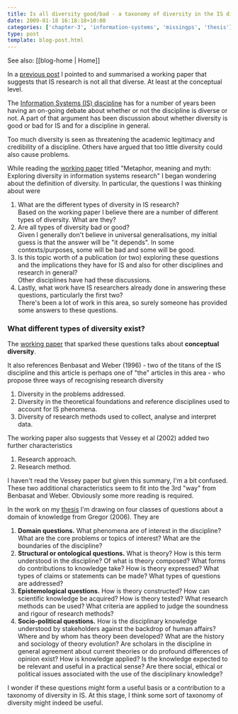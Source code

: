 ```yaml
---
title: Is all diversity good/bad - a taxonomy of diversity in the IS discipline
date: 2009-01-18 16:18:18+10:00
categories: ['chapter-3', 'information-systems', 'missingps', 'thesis']
type: post
template: blog-post.html
---
```


See also: [[blog-home | Home]]

In a [previous post](/blog2/2009/01/16/using-metaphor-to-examine-diversity-or-lack-thereof-in-research/) I pointed to and summarised a working paper that suggests that IS research is not all that diverse. At least at the conceptual level.

The [Information Systems (IS) discipline](http://isworld.org/) has for a number of years been having an on-going debate about whether or not the discipline is diverse or not. A part of that argument has been discussion about whether diversity is good or bad for IS and for a discipline in general.

Too much diversity is seen as threatening the academic legitimacy and credibility of a discipline. Others have argued that too little diversity could also cause problems.

While reading the [working paper](http://emergentresearchers.wordpress.com/2009/01/16/metaphor-meaning-and-myth-exploring-diversity-in-information-systems-research/) titled "Metaphor, meaning and myth: Exploring diversity in information systems research" I began wondering about the definition of diversity. In particular, the questions I was thinking about were

1. What are the different types of diversity in IS research?  
    Based on the working paper I believe there are a number of different types of diversity. What are they?
2. Are all types of diversity bad or good?  
    Given I generally don't believe in universal generalisations, my initial guess is that the answer will be "it depends". In some contexts/purposes, some will be bad and some will be good.
3. Is this topic worth of a publication (or two) exploring these questions and the implications they have for IS and also for other disciplines and research in general?  
    Other disciplines have had these discussions.
4. Lastly, what work have IS researchers already done in answering these questions, particularly the first two?  
    There's been a lot of work in this area, so surely someone has provided some answers to these questions.

### What different types of diversity exist?

The [working paper](http://emergentresearchers.wordpress.com/2009/01/16/metaphor-meaning-and-myth-exploring-diversity-in-information-systems-research/) that sparked these questions talks about **conceptual diversity**.

It also references Benbasat and Weber (1996) - two of the titans of the IS discipline and this article is perhaps one of "the" articles in this area - who propose three ways of recognising research diversity

1. Diversity in the problems addressed.
2. Diversity in the theoretical foundations and reference disciplines used to account for IS phenomena.
3. Diversity of research methods used to collect, analyse and interpret data.

The working paper also suggests that Vessey et al (2002) added two further characteristics

1. Research approach.
2. Research method.

I haven't read the Vessey paper but given this summary, I'm a bit confused. These two additional characteristics seem to fit into the 3rd "way" from Benbasat and Weber. Obviously some more reading is required.

In the work on my [thesis](/blog2/research/phd-thesis/) I'm drawing on four classes of questions about a domain of knowledge from Gregor (2006). They are

1. **Domain questions.** What phenomena are of interest in the discipline? What are the core problems or topics of interest? What are the boundaries of the discipline?
2. **Structural or ontological questions.** What is theory? How is this term understood in the discipline? Of what is theory composed? What forms do contributions to knowledge take? How is theory expressed? What types of claims or statements can be made? What types of questions are addressed?
3. **Epistemological questions.** How is theory constructed? How can scientific knowledge be acquired? How is theory tested? What research methods can be used? What criteria are applied to judge the soundness and rigour of research methods?
4. **Socio-political questions.** How is the disciplinary knowledge understood by stakeholders against the backdrop of human affairs? Where and by whom has theory been developed? What are the history and sociology of theory evolution? Are scholars in the discipline in general agreement about current theories or do profound differences of opinion exist? How is knowledge applied? Is the knowledge expected to be relevant and useful in a practical sense? Are there social, ethical or political issues associated with the use of the disciplinary knowledge?

I wonder if these questions might form a useful basis or a contribution to a taxonomy of diversity in IS. At this stage, I think some sort of taxonomy of diversity might indeed be useful.